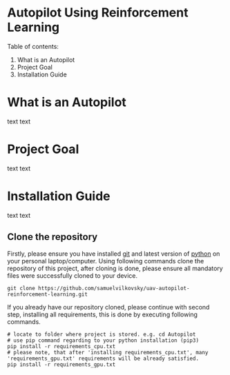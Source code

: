 # Autopilot Using Reinforcement Learning

Table of contents:

 1. What is an Autopilot
 2. Project Goal
 3. Installation Guide

# What is an Autopilot
text text

# Project Goal
text
text

# Installation Guide
text text

## Clone the repository
Firstly, please ensure you have installed [git](https://git-scm.com/downloads) and latest version of [python](https://www.python.org/downloads/) on your personal laptop/computer.
Using following commands clone the repository of this project, after cloning is done, please ensure all mandatory files were successfully cloned to your device.

    git clone https://github.com/samuelvilkovsky/uav-autopilot-reinforcement-learning.git

If you already have our repository cloned, please continue with second step, installing all requirements, this is done by executing following commands.

    # locate to folder where project is stored. e.g. cd Autopilot
    # use pip command regarding to your python installation (pip3)
    pip install -r requirements_cpu.txt
    # please note, that after 'installing requirements_cpu.txt', many 'requirements_gpu.txt' requirements will be already satisfied.
    pip install -r requirements_gpu.txt
